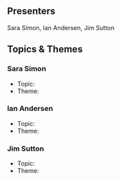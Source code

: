 ## Presenters

Sara Simon, Ian Andersen, Jim Sutton

## Topics & Themes

### Sara Simon

* Topic:
* Theme:

### Ian Andersen

* Topic:
* Theme:

### Jim Sutton

* Topic:
* Theme: 
